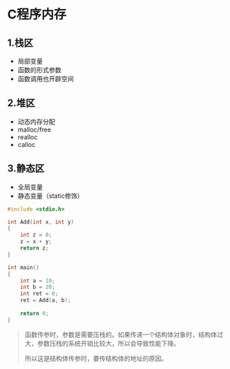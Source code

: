 # C程序内存

## 1.栈区

- 局部变量
- 函数的形式参数
- 函数调用也开辟空间



## 2.堆区

- 动态内存分配
- malloc/free
- realloc
- calloc



## 3.静态区

- 全局变量
- 静态变量（static修饰）





```c
#include <stdio.h>

int Add(int x, int y)
{
    int z = 0;
    z = x + y;
    return z;
}

int main()
{
	int a = 10;
    int b = 20;
    int ret = 0;
    ret = Add(a, b);
    
    return 0;
}
```



> 函数传参时，参数是需要压栈的。如果传递一个结构体对象时，结构体过大，参数压栈的系统开销比较大，所以会导致性能下降。
>
> 所以这是结构体传参时，要传结构体的地址的原因。